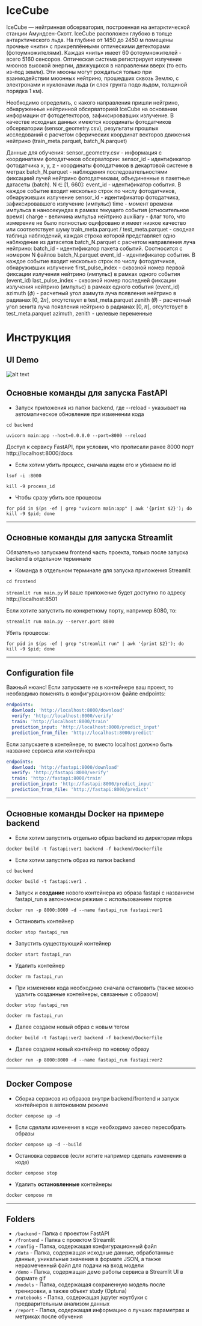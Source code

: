 # IceCube

IceCube — нейтринная обсерватория, построенная на антарктической станции Амундсен-Скотт. IceCube расположен глубоко в толще антарктического льда. На глубине от 1450 до 2450 м помещены прочные «нити» с прикреплёнными оптическими детекторами (фотоумножителями). Каждая «нить» имеет 60 фотоумножителей - всего 5160 сенсоров. Оптическая система регистрирует излучение мюонов высокой энергии, движущихся в направлении вверх (то есть из-под земли). Эти мюоны могут рождаться только при взаимодействии мюонных нейтрино, прошедших сквозь Землю, с электронами и нуклонами льда (и слоя грунта подо льдом, толщиной порядка 1 км).

Необходимо определить, с какого направления пришли нейтрино, обнаруженные нейтринной обсерваторией IceCube на основании информации от фотодетекторов, зафиксировавших излучение. В качестве исходных данных имеются координаты фотодатчиков обсерватории (sensor_geometry.csv), результаты прошлых исследований с расчетом сферических координат векторов движения нейтрино (train_meta.parquet, batch_N.parquet)

Данные для обучения:
sensor_geometry.csv - информация с координатами фотодатчиков обсерватории:
sensor_id - идентификатор фотодатчика
x, y, z - координаты фотодатчиков в декартовой системе в метрах
batch_N.parquet - наблюдения последовательностями фиксациий лучей нейтрино фотодатчиками, объединенные в пакетные датасеты (batch). N  ∈ [1, 660]:
event_id - идентификатор события. В каждое событие входит несколько строк по числу фотодатчиков, обнаруживших излучение
sensor_id - идентификатор фотодатчика, зафиксировавшего излучение (импульс)
time - момент времени импульса в наносекундах в рамках текущего события (относительное время)
charge - величина импульа нейтрино
auxiliary - флаг того, что измерение не было полностью оцифровано и имеет низкое качество или соответствует шуму
train_meta.parquet / test_meta.parquet - сводная таблица наблюдений, каждая строка которой представляет одно наблюдение из датасетов batch_N.parquet с расчетом направления луча нейтрино:
batch_id - идентификатор пакета событий. Соотносится с номером N файлов batch_N.parquet
event_id - идентификатор события. В каждое событие входит несколько строк по числу фотодатчиков, обнаруживших излучение
first_pulse_index - сквозной номер первой фиксации излучения нейтрино (импульс) в рамках одного события (event_id)
last_pulse_index - сквозной номер последней фиксации излучения нейтрино (импульс) в рамках одного события (event_id)
azimuth (𝜙) - расчетный угол азимута луча появления нейтрино в радианах [0, 2𝜋], отсутствует в test_meta.parquet
zenith (𝜃) - расчетный угол зенита луча появления нейтрино в радианах [0, 𝜋], отсутствует в test_meta.parquet
azimuth, zenith - целевые переменные

# Инструкция

## UI Demo
![alt text](demo/playback.gif?raw=true)

## Основные команды для запуска FastAPI

- Запуск приложения из папки backend, где --reload - указывает на автоматическое обновление при изменении кода

`cd backend`

`uvicorn main:app --host=0.0.0.0 --port=8000 --reload`

Доступ к сервису FastAPI, при условии, что прописали ранее 8000 порт
http://localhost:8000/docs

- Если хотим убить процесс, сначала ищем его и убиваем по id

`lsof -i :8000`

`kill -9 process_id`

- Чтобы сразу убить все процессы

`for pid in $(ps -ef | grep "uvicorn main:app" | awk '{print $2}'); do kill -9 $pid; done`
___

## Основные команды для запуска Streamlit

Обязательно запускаем frontend часть проекта, только после запуска backend в отдельном терминале

- Команда в отдельном терминале для запуска приложения Streamlit

`cd frontend`

`streamlit run main.py`
И ваше приложение будет доступно по адресу http://localhost:8501 

Если хотите запустить по конкретному порту, например 8080, то:

`streamlit run main.py --server.port 8080`

Убить процессы:

`for pid in $(ps -ef | grep "streamlit run" | awk '{print $2}'); do kill -9 $pid; done`
___

## Configuration file

Важный нюанс! Если запускаете не в контейнере ваш проект, то необходимо поменять в конфигурационном файле endpoints:

```yaml
endpoints:
  download: 'http://localhost:8000/download'
  verify: 'http://localhost:8000/verify'
  train: 'http://localhost:8000/train'
  prediction_input: 'http://localhost:8000/predict_input'
  prediction_from_file: 'http://localhost:8000/predict'
```

Если запускаете в контейнере, то вместо localhost должно быть название сервиса или контейнера
```yaml
endpoints:
  download: 'http://fastapi:8000/download'
  verify: 'http://fastapi:8000/verify'
  train: 'http://fastapi:8000/train'
  prediction_input: 'http://fastapi:8000/predict_input'
  prediction_from_file: 'http://fastapi:8000/predict'
```
___

## Основные команды Docker на примере backend

- Если хотим запустить отдельно образ backend из директории mlops

`docker build -t fastapi:ver1 backend -f backend/Dockerfile`

- Если хотим запустить образ из папки backend

`cd backend`

`docker build -t fastapi:ver1 .`

- Запуск и **создание** нового контейнера из образа fastapi с названием fastapi_run в автономном режиме с использованием портов

`docker run -p 8000:8000 -d --name fastapi_run fastapi:ver1`

- Остановить контейнер

`docker stop fastapi_run`

- Запустить существующий контейнер

`docker start fastapi_run`

- Удалить контейнер

`docker rm fastapi_run`

- При изменении кода необходимо сначала остановить (также можно удалить созданные контейнеры, связанные с образом)

`docker stop fastapi_run`

`docker rm fastapi_run`

- Далее создаем новый образ с новым тегом

`docker build -t fastapi:ver2 backend -f backend/Dockerfile`

- Далее создаем новый контейнер по новому образу

`docker run -p 8000:8000 -d --name fastapi_run fastapi:ver2`
___

## Docker Compose

- Сборка сервисов из образов внутри backend/frontend и запуск контейнеров в автономном режиме

`docker compose up -d`

- Если сделали изменения в коде необходимо заново пересобрать образы

`docker compose up -d --build`

- Остановка сервисов (если хотите например сделать изменения в коде)

`docker compose stop`

- Удалить **остановленные** контейнеры

`docker compose rm`

___
## Folders
- `/backend` - Папка с проектом FastAPI
- `/frontend` - Папка с проектом Streamlit
- `/config` - Папка, содержащая конфигурационный файл
- `/data` - Папка, содержащая исходные данные, обработанные данные, уникальные значения в формате JSON, а также неразмеченный файл для подачи на вход модели
- `/demo` - Папка, содержащая демо работы сервиса в Streamlit UI в формате gif
- `/models` - Папка, содержащая сохраненную модель после тренировки, а также объект study (Optuna)
- `/notebooks` - Папка, содержащая jupyter ноутбуки с предварительным анализом данных
- `/report` - Папка, содержащая информацию о лучших параметрах и метриках после обучения
